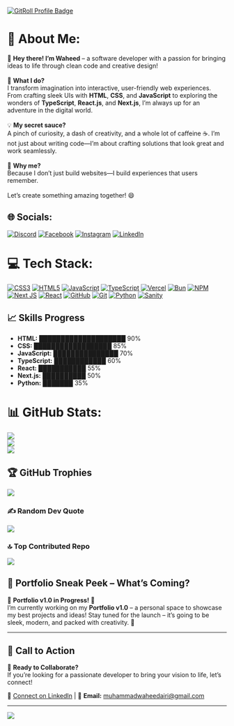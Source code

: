 <a href="https://gitroll.io/profile/u7TyMs5JmWAcJcGDs2x4WSQAhPSk1" target="_blank"><img src="https://gitroll.io/api/badges/profiles/v1/u7TyMs5JmWAcJcGDs2x4WSQAhPSk1?theme=dark" alt="GitRoll Profile Badge"/></a>

# 💫 About Me:
👋 **Hey there! I’m Waheed** – a software developer with a passion for bringing ideas to life through clean code and creative design!  <br><br>🌟 **What I do?**  <br>I transform imagination into interactive, user-friendly web experiences. From crafting sleek UIs with **HTML**, **CSS**, and **JavaScript** to exploring the wonders of **TypeScript**, **React.js**, and **Next.js**, I’m always up for an adventure in the digital world.  <br><br>💡 **My secret sauce?**  <br>A pinch of curiosity, a dash of creativity, and a whole lot of caffeine ☕. I’m not just about writing code—I’m about crafting solutions that look great and work seamlessly.  <br><br>🚀 **Why me?**  <br>Because I don’t just build websites—I build experiences that users remember.  <br><br>Let’s create something amazing together! 😄  <br>


## 🌐 Socials:
[![Discord](https://img.shields.io/badge/Discord-%237289DA.svg?logo=discord&logoColor=white)](https://discord.gg/1210209904208510999) [![Facebook](https://img.shields.io/badge/Facebook-%231877F2.svg?logo=Facebook&logoColor=white)](https://facebook.com/muhammadwaheedaree) [![Instagram](https://img.shields.io/badge/Instagram-%23E4405F.svg?logo=Instagram&logoColor=white)](https://instagram.com/muhammadwaheedaree) [![LinkedIn](https://img.shields.io/badge/LinkedIn-%230077B5.svg?logo=linkedin&logoColor=white)](https://linkedin.com/in/muhammadwaheedaree) 

# 💻 Tech Stack:
[![CSS3](https://img.shields.io/badge/css3-%231572B6.svg?style=for-the-badge&logo=css3&logoColor=white)](https://developer.mozilla.org/en-US/docs/Web/CSS) [![HTML5](https://img.shields.io/badge/html5-%23E34F26.svg?style=for-the-badge&logo=html5&logoColor=white)](https://developer.mozilla.org/en-US/docs/Web/HTML) [![JavaScript](https://img.shields.io/badge/javascript-%23323330.svg?style=for-the-badge&logo=javascript&logoColor=%23F7DF1E)](https://developer.mozilla.org/en-US/docs/Web/JavaScript) [![TypeScript](https://img.shields.io/badge/typescript-%23007ACC.svg?style=for-the-badge&logo=typescript&logoColor=white)](https://www.typescriptlang.org/) [![Vercel](https://img.shields.io/badge/vercel-%23000000.svg?style=for-the-badge&logo=vercel&logoColor=white)](https://vercel.com/) [![Bun](https://img.shields.io/badge/Bun-%23000000.svg?style=for-the-badge&logo=bun&logoColor=white)](https://bun.sh/) [![NPM](https://img.shields.io/badge/NPM-%23CB3837.svg?style=for-the-badge&logo=npm&logoColor=white)](https://www.npmjs.com/) [![Next JS](https://img.shields.io/badge/Next-black?style=for-the-badge&logo=next.js&logoColor=white)](https://nextjs.org/) [![React](https://img.shields.io/badge/react-%2320232a.svg?style=for-the-badge&logo=react&logoColor=%2361DAFB)](https://reactjs.org/) [![GitHub](https://img.shields.io/badge/github-%23121011.svg?style=for-the-badge&logo=github&logoColor=white)](https://github.com/) [![Git](https://img.shields.io/badge/git-%23F05033.svg?style=for-the-badge&logo=git&logoColor=white)](https://git-scm.com/) [![Python](https://img.shields.io/badge/python-%233776AB.svg?style=for-the-badge&logo=python&logoColor=white)](https://www.python.org/) [![Sanity](https://img.shields.io/badge/sanity-%23F03E2F.svg?style=for-the-badge&logo=sanity&logoColor=white)](https://www.sanity.io/)

## 📈 Skills Progress
- **HTML:** ████████████████████ 90%
- **CSS:** ██████████████████ 85%
- **JavaScript:** ███████████████ 70%
- **TypeScript:** ████████████ 60%
- **React:** ███████████ 55%
- **Next.js:** ██████████ 50%
- **Python:** ███████ 35%

# 📊 GitHub Stats:
![](https://github-readme-stats.vercel.app/api?username=muhammadwaheedairi&theme=default_repocard&hide_border=false&include_all_commits=false&count_private=false)<br/>
![](https://github-readme-streak-stats.herokuapp.com/?user=muhammadwaheedairi&theme=default_repocard&hide_border=false)<br/>
![](https://github-readme-stats.vercel.app/api/top-langs/?username=muhammadwaheedairi&theme=default_repocard&hide_border=false&include_all_commits=false&count_private=false&layout=compact)

## 🏆 GitHub Trophies
![](https://github-profile-trophy.vercel.app/?username=muhammadwaheedairi&theme=radical&no-frame=false&no-bg=true&margin-w=4)

### ✍️ Random Dev Quote
![](https://quotes-github-readme.vercel.app/api?type=horizontal&theme=radical)

### 🔝 Top Contributed Repo
![](https://github-contributor-stats.vercel.app/api?username=muhammadwaheedairi&limit=5&theme=dark&combine_all_yearly_contributions=true)

## 🔮 Portfolio Sneak Peek – What’s Coming?
🚧 **Portfolio v1.0 in Progress!** 🚧<br>
I’m currently working on my **Portfolio v1.0** – a personal space to showcase my best projects and ideas! Stay tuned for the launch – it’s going to be sleek, modern, and packed with creativity. 🚀

---
## 📢 Call to Action
🚀 **Ready to Collaborate?** <br>
If you’re looking for a passionate developer to bring your vision to life, let’s connect!

🔗 [Connect on LinkedIn](https://linkedin.com/in/muhammadwaheedairi) | 📧 **Email:** [muhammadwaheedairi@gmail.com](mailto:muhammadwaheedaree128@gmail.com)

---
[![](https://visitcount.itsvg.in/api?id=muhammadwaheedairi&icon=0&color=0)](https://visitcount.itsvg.in)

<!-- Proudly created with GPRM ( https://gprm.itsvg.in ) -->

